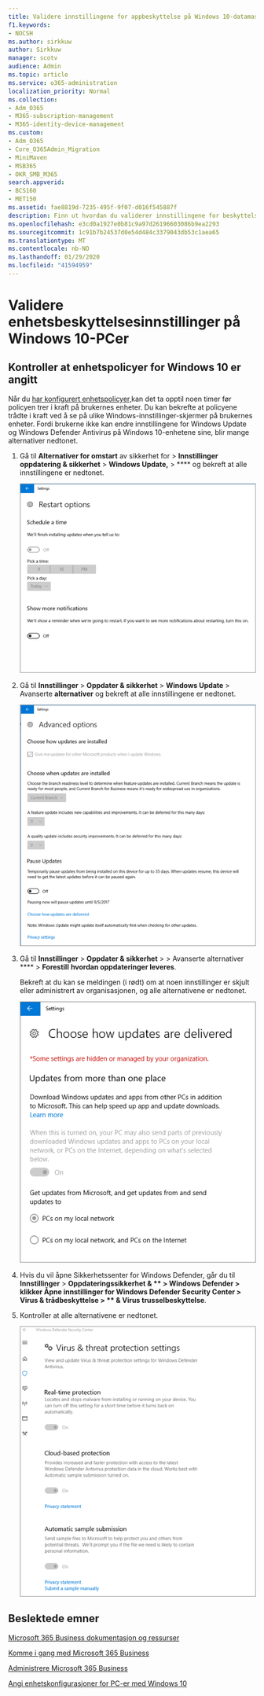 ```yaml
---
title: Validere innstillingene for appbeskyttelse på Windows 10-datamaskiner
f1.keywords:
- NOCSH
ms.author: sirkkuw
author: Sirkkuw
manager: scotv
audience: Admin
ms.topic: article
ms.service: o365-administration
localization_priority: Normal
ms.collection:
- Adm_O365
- M365-subscription-management
- M365-identity-device-management
ms.custom:
- Adm_O365
- Core_O365Admin_Migration
- MiniMaven
- MSB365
- OKR_SMB_M365
search.appverid:
- BCS160
- MET150
ms.assetid: fae8819d-7235-495f-9f07-d016f545887f
description: Finn ut hvordan du validerer innstillingene for beskyttelse av Microsoft 365 Business-apper på Windows 10-enheter.
ms.openlocfilehash: e3cd0a1927e0b81c9a97d26196603086b9ea2293
ms.sourcegitcommit: 1c91b7b24537d0e54d484c3379043db53c1aea65
ms.translationtype: MT
ms.contentlocale: nb-NO
ms.lasthandoff: 01/29/2020
ms.locfileid: "41594959"
---
```

# <a name="validate-device-protection-settings-on-windows-10-pcs"></a>Validere enhetsbeskyttelsesinnstillinger på Windows 10-PCer

## <a name="verify-that-windows-10-device-policies-are-set"></a>Kontroller at enhetspolicyer for Windows 10 er angitt

Når du [har konfigurert enhetspolicyer,](protection-settings-for-windows-10-pcs.md)kan det ta opptil noen timer før policyen trer i kraft på brukernes enheter. Du kan bekrefte at policyene trådte i kraft ved å se på ulike Windows-innstillinger-skjermer på brukernes enheter. Fordi brukerne ikke kan endre innstillingene for Windows Update og Windows Defender Antivirus på Windows 10-enhetene sine, blir mange alternativer nedtonet.
  
1. Gå til **Alternativer for omstart** av sikkerhet for \> **Innstillinger oppdatering &amp; sikkerhet** \> **Windows Update,** \> **** og bekreft at alle innstillingene er nedtonet. 
    
    ![Alle startalternativene er nedtonet.](media/31308da9-18b0-47c5-bbf6-d5fa6747c376.png)
  
2. Gå til **Innstillinger** \> **Oppdater &amp; sikkerhet** \> **Windows Update** \> Avanserte **alternativer** og bekreft at alle innstillingene er nedtonet. 
    
    ![Alternativer for Avanserte oppdateringer for Windows er alle nedtonet.](media/049cf281-d503-4be9-898b-c0a3286c7fc2.png)
  
3. Gå til **Innstillinger** \> **Oppdater &amp; sikkerhet** \> \> Avanserte alternativer **** \> **Forestill** **hvordan oppdateringer leveres**.
    
    Bekreft at du kan se meldingen (i rødt) om at noen innstillinger er skjult eller administrert av organisasjonen, og alle alternativene er nedtonet.
    
    ![Velg hvordan oppdateringer leveres siden angir at innstillingene er skjult eller administrert av organisasjonen.](media/6b3e37c5-da41-4afd-9983-b4f406216b59.png)
  
4. Hvis du vil åpne Sikkerhetssenter for Windows Defender, går du til **Innstillinger** \> **Oppdateringssikkerhet &amp; ** \> **Windows Defender** \> klikker Åpne innstillinger for Windows Defender Security **Center** \> **Virus &amp; trådbeskyttelse** \> ** &amp; Virus trusselbeskyttelse**. 
    
5. Kontroller at alle alternativene er nedtonet. 
    
    ![Innstillingene for virus- og trusselbeskyttelse er nedtonet.](media/9ca68d40-a5d9-49d7-92a4-c581688b5926.png)
  
## <a name="related-topics"></a>Beslektede emner

[Microsoft 365 Business dokumentasjon og ressurser](https://go.microsoft.com/fwlink/p/?linkid=853701)
  
[Komme i gang med Microsoft 365 Business](microsoft-365-business-overview.md)
  
[Administrere Microsoft 365 Business](manage.md)
  
[Angi enhetskonfigurasjoner for PC-er med Windows 10](protection-settings-for-windows-10-pcs.md)
  

